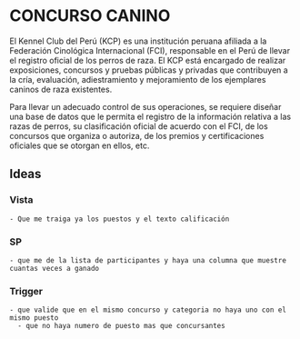 # CONCURSO CANINO

El Kennel Club del Perú (KCP) es una institución peruana afiliada a la Federación Cinológica Internacional (FCI), responsable en el Perú de llevar el registro oficial de los perros de raza. El KCP está encargado de realizar exposiciones, concursos y pruebas públicas y privadas que contribuyen a la cría, evaluación, adiestramiento y mejoramiento de los ejemplares caninos de raza existentes.

Para llevar un adecuado control de sus operaciones, se requiere diseñar una base de datos que le permita el registro de la información relativa a las razas de perros, su clasificación oficial de acuerdo con el FCI, de los concursos que organiza o autoriza, de los premios y certificaciones oficiales que se otorgan en ellos, etc.

## Ideas 
  ### Vista
    - Que me traiga ya los puestos y el texto calificación
  ### SP
    - que me de la lista de participantes y haya una columna que muestre cuantas veces a ganado
  ### Trigger
    - que valide que en el mismo concurso y categoria no haya uno con el mismo puesto
      - que no haya numero de puesto mas que concursantes